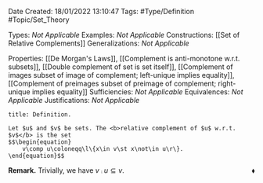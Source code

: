 <div class="topSpace"></div>

Date Created: 18/01/2022 13:10:47
Tags: #Type/Definition #Topic/Set_Theory

Types: <i>Not Applicable</i>
Examples: <i>Not Applicable</i> 
Constructions: [[Set of Relative Complements]]
Generalizations: <i>Not Applicable</i>

Properties: [[De Morgan's Laws]], [[Complement is anti-monotone w.r.t. subsets]], [[Double complement of set is set itself]], [[Complement of images subset of image of complement; left-unique implies equality]], [[Complement of preimages subset of preimage of complement; right-unique implies equality]]
Sufficiencies: <i>Not Applicable</i>
Equivalences: <i>Not Applicable</i>
Justifications: <i>Not Applicable</i>

``` ad-Definition
title: Definition.

Let $u$ and $v$ be sets. The <b>relative complement of $u$ w.r.t. $v$</b> is the set
$$\begin{equation}
    v\comp u\coloneqq\l\{x\in v\st x\not\in u\r\}.
\end{equation}$$

```

<b>Remark.</b> Trivially, we have $v\comp u\subseteq v$.<span style="float:right;">$\blacklozenge$</span>
